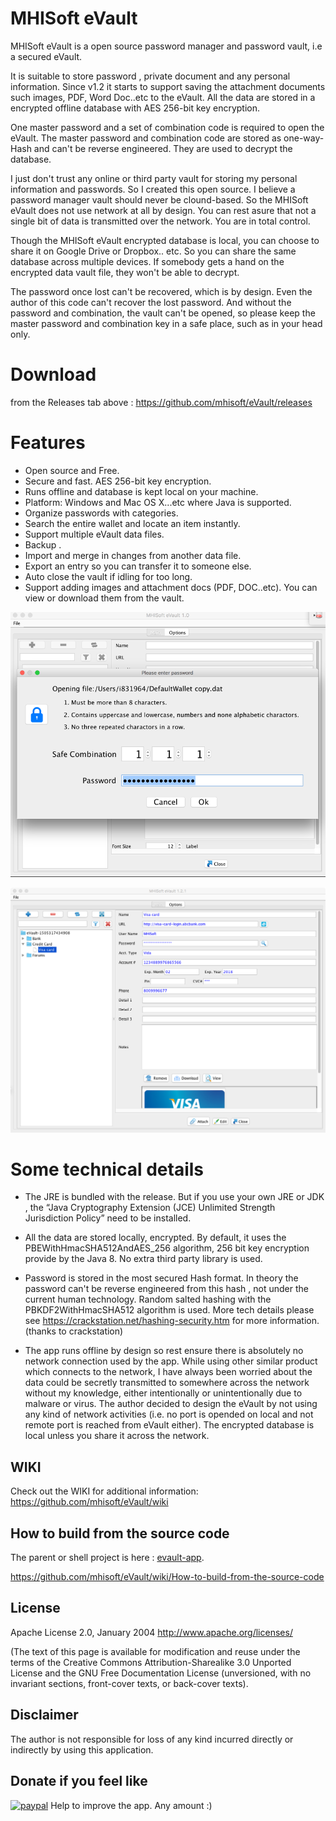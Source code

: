 MHISoft eVault 
======================================================
MHISoft eVault is a open source password manager and password vault, i.e a secured eVault. 

It is suitable to store password , private document and any personal information. Since v1.2 it starts to support saving the attachment documents such images, PDF, Word Doc..etc to the eVault.  All the data are stored in a encrypted offline database with AES 256-bit key encryption.

One master password and a set of combination code is required to open the eVault. The master password  and combination code are stored as one-way-Hash and can't be reverse engineered. They are used to decrypt the database. 

I just don't trust any online or third party vault for storing my personal information and passwords.  So I created this open source. I believe a password manager vault should never be clound-based. So the MHISoft eVault does not use network at all by design. You can rest asure that not a single bit of data is transmitted over the network. You are in total control.  

Though the MHISoft eVault encrypted database is local, you can choose to share it on Google Drive or Dropbox.. etc. So you can share the same database across multiple devices. If somebody gets a hand on the encrypted data vault file, they won't be able to decrypt. 

The password once lost can't be recovered, which is by design. Even the author of this code can't recover the lost password. And without the password and combination, the vault can't be opened, so please keep the master password and combination key in a safe place, such as in your head only. 

Download
========
from the Releases tab above : https://github.com/mhisoft/eVault/releases

Features
=========
* Open source and Free. 
* Secure and fast.  AES 256-bit key encryption.
* Runs offline and database is kept local on your machine.
* Platform: Windows and Mac OS X...etc where Java is supported. 
* Organize passwords with categories.  
* Search the entire wallet and locate an item instantly. 
* Support multiple eVault data files. 
* Backup .
* Import and merge in changes from another data file. 
* Export an entry so you can transfer it to someone else. 
* Auto close the vault if idling for too long.
* Support adding images and attachment docs (PDF, DOC..etc). You can view or download them from the vault. 

![Screenshot](dist/evault-screenshot-passwordform.png "screenshot")

![Screenshot](dist/evault-screenshot-main.png "screenshot")


Some technical details
======================

*  The JRE is bundled with the release. But if you use your own JRE or JDK , the  “Java Cryptography Extension (JCE) Unlimited Strength Jurisdiction Policy”  need to be installed. 

* All the data are stored locally, encrypted. By default, it uses the PBEWithHmacSHA512AndAES_256 algorithm, 256 bit key encryption provide by the Java 8.  No extra third party library is used. 
 
* Password is stored in the most secured Hash format. In theory the password can't be reverse engineered from this hash , not under the current human technology. Random salted hashing with the  PBKDF2WithHmacSHA512 algorithm is used.   More tech details please see  https://crackstation.net/hashing-security.htm for more information. (thanks to crackstation)

* The app runs offline by design so rest ensure there is absolutely no network connection used by the app. 
 While using other similar product which connects to the network, I have always been worried about the data could be secretly transmitted to somewhere across the network without my knowledge, either intentionally or unintentionally due to malware or virus.   The author decided to design the eVault by not using any kind of network activities (i.e. no port is opended on local and not remote port is reached from eVault either). The encrypted database is local unless you share it across the network.
 
 ## WIKI

 Check out the WIKI for additional information:
 https://github.com/mhisoft/eVault/wiki
 
 
 ## How to build from the source code
The parent or shell project is here : [evault-app](https://github.com/mhisoft/eVault/wiki/How-to-build-from-the-source-code).

https://github.com/mhisoft/eVault/wiki/How-to-build-from-the-source-code
 
 
 ## License
Apache License 2.0, January 2004 http://www.apache.org/licenses/

(The text of this page is available for modification and reuse under the terms of the Creative Commons Attribution-Sharealike 3.0 Unported License and the GNU Free Documentation License (unversioned, with no invariant sections, front-cover texts, or back-cover texts).

## Disclaimer
The author is not responsible for loss of any kind incurred directly or indirectly by using this application.


## Donate if you feel like
[![paypal](https://www.paypalobjects.com/webstatic/en_US/i/btn/png/silver-pill-paypal-26px.png)](https://www.paypal.me/mhisoft)
Help to improve the app.
Any amount :)


